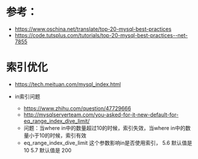 # 参考：
+   https://www.oschina.net/translate/top-20-mysql-best-practices
+   https://code.tutsplus.com/tutorials/top-20-mysql-best-practices--net-7855

# 索引优化
* https://tech.meituan.com/mysql_index.html

 * in索引问题
    * https://www.zhihu.com/question/47729666
    * http://mysqlserverteam.com/you-asked-for-it-new-default-for-eq_range_index_dive_limit/
    * 问题：当where in中的数量超过10的时候，索引失效，当where in中的数量小于10的时候，索引有效
    * eq_range_index_dive_limit  这个参数影响in是否使用索引， 5.6 默认值是10 5.7 默认值是 200